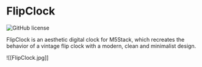 # FlipClock

![GitHub license](https://img.shields.io/badge/MIT-blue?style=flat-square&label=License)

FlipClock is an aesthetic digital clock for M5Stack, which recreates the behavior of a vintage flip clock with a modern, clean and minimalist design.

![[FlipClock.jpg]]
